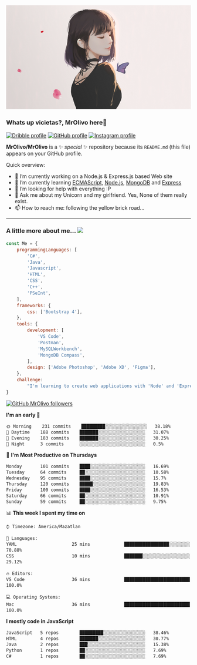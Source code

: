 ![Imagen](https://github.com/MrOlivo/MrOlivo/blob/master/wKRBQKa-min.png)

### Whats up vicietas?, MrOlivo here👋

[<img src="https://cdn.jsdelivr.net/npm/simple-icons@v3/icons/dribbble.svg" alt="Dribble profile" width="24px"/>][dribble]
[<img src="https://cdn.jsdelivr.net/npm/simple-icons@v3/icons/github.svg" alt="GitHub profile" width="24px"/>][github]
[<img src="https://cdn.jsdelivr.net/npm/simple-icons@v3/icons/instagram.svg" alt="Instagram profile" width="24px"/>][instagram]

[dribble]: https://dribbble.com/Lenneth
[github]: https://github.com/MrOlivo
[instagram]: https://instagram.com/xconnect_

**MrOlivo/MrOlivo** is a ✨ _special_ ✨ repository because its `README.md` (this file) appears on your GitHub profile.

Quick overview:

- 🔭 I’m currently working on a Node.js & Express.js based Web site
- 🌱 I’m currently learning [ECMAScript](https://www.ecma-international.org/publications/standards/Ecma-262.htm), [Node.js](https://nodejs.org/), [MongoDB](https://www.mongodb.com/es) and [Express](https://www.express.com/)
- 🤔 I’m looking for help with everything :P
- 💬 Ask me about my Unicorn and my girlfriend. Yes, None of them really exist.
- 📫 How to reach me: following the yellow brick road...

<hr>

### A little more about me... <img src="https://media.giphy.com/media/VgCDAzcKvsR6OM0uWg/giphy.gif" width="50">

```javascript
const Me = {
    programmingLanguages: [
        'C#',
        'Java',
        'Javascript',
        'HTML',
        'CSS',
        'C++',
        'PSeInt',
    ],
    frameworks: {
        css: ['Bootstrap 4'],
    },
    tools: {
        development: [
            'VS Code',
            'Postman',
            'MySQLWorkbench',
            'MongoDB Compass',
        ],
        design: ['Adobe Photoshop', 'Adobe XD', 'Figma'],
    },
    challenge:
        "I'm learning to create web applications with 'Node' and 'Express",
}

```
[![GitHub MrOlivo followers](https://img.shields.io/github/followers/MrOlivo?label=followers&style=for-the-badge&logo=github)](https://github.com/MrOlivo)

<!--START_SECTION:waka-->
**I'm an early 🐤** 

```text
🌞 Morning    231 commits    █████████░░░░░░░░░░░░░░░░   38.18% 
🌆 Daytime    188 commits    ███████░░░░░░░░░░░░░░░░░░   31.07% 
🌃 Evening    183 commits    ███████░░░░░░░░░░░░░░░░░░   30.25% 
🌙 Night      3 commits      ░░░░░░░░░░░░░░░░░░░░░░░░░   0.5%

```
📅 **I'm Most Productive on Thursdays** 

```text
Monday       101 commits    ████░░░░░░░░░░░░░░░░░░░░░   16.69% 
Tuesday      64 commits     ██░░░░░░░░░░░░░░░░░░░░░░░   10.58% 
Wednesday    95 commits     ████░░░░░░░░░░░░░░░░░░░░░   15.7% 
Thursday     120 commits    █████░░░░░░░░░░░░░░░░░░░░   19.83% 
Friday       100 commits    ████░░░░░░░░░░░░░░░░░░░░░   16.53% 
Saturday     66 commits     ██░░░░░░░░░░░░░░░░░░░░░░░   10.91% 
Sunday       59 commits     ██░░░░░░░░░░░░░░░░░░░░░░░   9.75%

```


📊 **This week I spent my time on** 

```text
⌚︎ Timezone: America/Mazatlan

💬 Languages: 
YAML                     25 mins             █████████████████░░░░░░░░   70.88% 
CSS                      10 mins             ███████░░░░░░░░░░░░░░░░░░   29.12%

🔥 Editors: 
VS Code                  36 mins             █████████████████████████   100.0%

💻 Operating Systems: 
Mac                      36 mins             █████████████████████████   100.0%

```

**I mostly code in JavaScript** 

```text
JavaScript   5 repos        █████████░░░░░░░░░░░░░░░░   38.46% 
HTML         4 repos        ███████░░░░░░░░░░░░░░░░░░   30.77% 
Java         2 repos        ███░░░░░░░░░░░░░░░░░░░░░░   15.38% 
Python       1 repos        ██░░░░░░░░░░░░░░░░░░░░░░░   7.69% 
C#           1 repos        ██░░░░░░░░░░░░░░░░░░░░░░░   7.69%

```



<!--END_SECTION:waka-->
